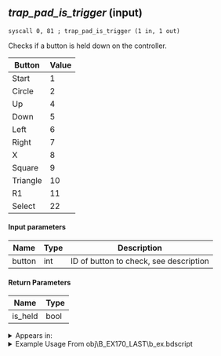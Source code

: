 ## *trap_pad_is_trigger* (input)

`syscall 0, 81 ; trap_pad_is_trigger (1 in, 1 out)`

Checks if a button is held down on the controller.

| Button | Value |
|--------|-------|
| Start  | 1     |
| Circle | 2     |
| Up     | 4     |
| Down   | 5     |
| Left   | 6     |
| Right  | 7     |
| X      | 8     |
| Square | 9     |
| Triangle | 10  |
| R1     | 11    |
| Select | 22    |

#### Input parameters
| Name | Type | Description
|------|------|------------
| button   | int   | ID of button to check, see description


#### Return Parameters
| Name | Type
|------|-----
| is_held   | bool   


<details>
	<summary>Appears in:</summary>
| filename | Entity (obj)
|----------|-------------
| obj\B_EX170_LAST\b_ex.bdscript       | ((B) Xemnas (Final))          
| obj\B_EX170_LAST_LV99\b_ex.bdscript       | ((B99) Xemnas (Final) (Limit Cut The World of Nothing)?)          
| obj\B_EX370\b_ex.bdscript       | ((B) Zexion (Absent Silhouette))          
| obj\B_EX420\b_ex.bdscript       | ((B) Lingering Will)          
| obj\F_HB090\f_hb.bdscript       | ((F) CoR’s whirlwind (jumpable) (HB))          
| obj\F_MU070\f_mu.bdscript       | ((F) Wind ride (Reaction Command) (MU))          
| obj\F_MU070_BOSS\f_mu.bdscript       | ((F) Wind ride (Reaction Command) (BOSS) (MU))          

</details>

<details>
	<summary>Example Usage From obj\B_EX170_LAST\b_ex.bdscript</summary>
```plaintext
L1794:
 popToSp 0
 pushFromFSp 0
 gosub 12, L1857
 pushFromFSp 0
 gosub 12, L1937
 jz L1856
 pushImm 8
 syscall 0, 81 ; trap_pad_is_trigger (1 in, 1 out)
 jz L1844
 pushFromPSpVal 208
 memcpyToSp 16, 16
 pushFromPSp 16
 pushImm 4
 add 
 gosub 12, L757
 memcpyToSp 16, 32
 pushFromPSp 32
 syscall 1, 97 ; trap_obj_spec (1 in, 1 out)
 fetchValue 8
 memcpy 0
 pushFromFSp 0
 pushFromPSp 16
 gosub 12, L2013
 jmp L1854
```
</details>

